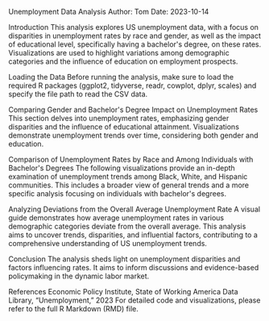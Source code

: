 Unemployment Data Analysis
Author: Tom
Date: 2023-10-14

Introduction
This analysis explores US unemployment data, with a focus on disparities in unemployment rates by race and gender, as well as the impact of educational level, specifically having a bachelor's degree, on these rates. Visualizations are used to highlight variations among demographic categories and the influence of education on employment prospects.

Loading the Data
Before running the analysis, make sure to load the required R packages (ggplot2, tidyverse, readr, cowplot, dplyr, scales) and specify the file path to read the CSV data.

Comparing Gender and Bachelor's Degree Impact on Unemployment Rates
This section delves into unemployment rates, emphasizing gender disparities and the influence of educational attainment. Visualizations demonstrate unemployment trends over time, considering both gender and education.

Comparison of Unemployment Rates by Race and Among Individuals with Bachelor's Degrees
The following visualizations provide an in-depth examination of unemployment trends among Black, White, and Hispanic communities. This includes a broader view of general trends and a more specific analysis focusing on individuals with bachelor's degrees.

Analyzing Deviations from the Overall Average Unemployment Rate
A visual guide demonstrates how average unemployment rates in various demographic categories deviate from the overall average. This analysis aims to uncover trends, disparities, and influential factors, contributing to a comprehensive understanding of US unemployment trends.

Conclusion
The analysis sheds light on unemployment disparities and factors influencing rates. It aims to inform discussions and evidence-based policymaking in the dynamic labor market.

References
Economic Policy Institute, State of Working America Data Library, “Unemployment,” 2023
For detailed code and visualizations, please refer to the full R Markdown (RMD) file.
